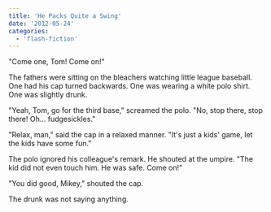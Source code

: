```yaml
---
title: 'He Packs Quite a Swing'
date: '2012-05-24'
categories:
  - 'flash-fiction'
---
```


"Come one, Tom! Come on!"

The fathers were sitting on the bleachers watching little league baseball. One
had his cap turned backwards. One was wearing a white polo shirt. One was
slightly drunk.

<!-- truncate -->


"Yeah, Tom, go for the third base," screamed the polo. "No, stop there, stop
there! Oh... fudgesickles."

"Relax, man," said the cap in a relaxed manner. "It's just a kids' game, let the
kids have some fun."

The polo ignored his colleague's remark. He shouted at the umpire. "The kid did
not even touch him. He was safe. Come on!"

"You did good, Mikey," shouted the cap.

The drunk was not saying anything.
